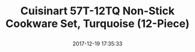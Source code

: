 ---
title: > #shorten me
  Cuisinart 57T-12TQ Non-Stick Cookware Set, Turquoise (12-Piece)
name: >
  Cuisinart 57T-12TQ Non-Stick Cookware Set, Turquoise (12-Piece)
date: "2017-12-19 17:35:33"
buy_now: "https://www.amazon.com/Cuisinart-57T-12TQ-Non-Stick-Cookware-Turquoise/dp/B0742DKFXX?SubscriptionId=AKIAIA5RBQIWQVTCUEUQ&tag=coldcutdeals-20&linkCode=xm2&camp=2025&creative=165953&creativeASIN=B0742DKFXX"
description_markdown: >-

  - Premium Non-Stick Interior.  Highly durable nonstick cooking surface for lasting food release so that less oil or butter are needed for healthier cooking and easy cleaning.

  - Unsurpassed Heat Distribution.  Aluminum heats quickly and cooks at an even temperature, eliminating hot spots.

  - Cuisinart Easy Grip Silicone Handles.  Handles are designed to provide a secure and comfortable grip.  Riveted stick handles stay cool on the stovetop.

  - Tempered Glass Covers.  Glass covers allow you to view results while cooking.  Tightfitting lids seal in flavors and nutrients.


tweet_id_str: "943172966761877504"
price: "$300.00"
list_price: "$300.00"
deal_price: "$88.95"
you_save: "$211.05 (70%)"
asin: "B0742DKFXX"
image: "https://images-na.ssl-images-amazon.com/images/I/41rHixV9OLL.jpg"
---